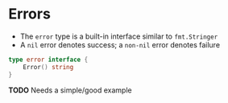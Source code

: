 # Errors

* The `error` type is a built-in interface similar to `fmt.Stringer`
* A `nil` error denotes success; a `non-nil` error denotes failure

```go
type error interface {
    Error() string
}
```
**TODO** Needs a simple/good example

